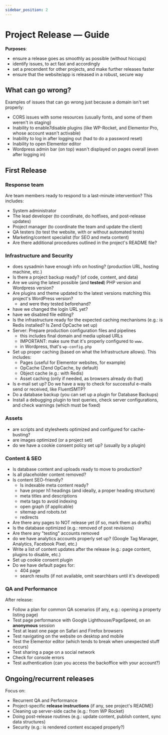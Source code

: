 ```yaml
---
sidebar_position: 2
---
```


# Project Release — Guide

**Purposes**:

- ensure a release goes as smoothly as possible (without hiccups)
- identify issues, to act fast and accordingly
- set a precendent for other projects, and make further releases faster
- ensure that the website/app is released in a robust, secure way

## What can go wrong?

Examples of issues that can go wrong just because a domain isn't set properly:

- CORS issues with some resources (usually fonts, and some of them weren't in staging)
- Inability to enable7disable plugins (like WP-Rocket, and Elementor Pro, whose account wasn't activable)
- Inability to log in after logging out (had to do a password reset)
- Inability to open Elementor editor
- Wordpress admin bar (on top) wasn't displayed on pages overall (even after logging in)

## First Release

### Response team

Are team members ready to respond to a last-minute intervention? This includes:

- System administrator
- The lead developer (to coordinate, do hotfixes, and post-release updates)
- Project manager (to coordinate the team and update the client)
- QA testers (to test the website, with or without automated tests)
- Marketing/content specialist (for SEO and meta content)
- Are there additional procedures outlined in the project's README file?

### Infrastructure and Security

- does sysadmin have enough info on hosting? (production URL, hosting machine, etc.)
- Is there a project backup ready? (of code, content, and data)
- Are we using the latest possible (and **tested**) PHP version and Wordpress version?
- Are plugins and theme updated to the latest versions matching this project's WordPress version?
    - and were they tested beforehand?
- have we changed the login URL yet?
- have we disabled file editing?
- Is the infrastructure ready for the expected caching mechanisms (e.g.: is Redis installed? Is Zend OpCache set up)
- Server: Prepare production configuration files and pipelines
    - this includes final domain and media upload URLs
    - IMPORTANT: make sure that it's properly configured to `www.`
    - in Wordpress, that's `wp-config.php`
- Set up proper caching (based on what the Infrastructure allows). This includes:
    - Pages (useful for Elementor websites, for example)
    - OpCache (Zend OpCache, by default)
    - Object cache (e.g.: with Redis)
    - Asset caching (only if needed, as browsers already do that)
- Is e-mail set up? Do we have a way to check for successful e-mails send or received, like FluentSMTP?
- Do a database backup (you can set up a plugin for Database Backups)
- Install a debugging plugin to test queries, check server configurations, and check warnings (which must be
  fixed)

### Assets

- are scripts and stylesheets optimized and configured for cache-busting?
- are images optimized (or a project set)
- do we have a cookie consent policy set up? (usually by a plugin)

### Content & SEO

- Is database content and uploads ready to move to production?
- Is all placeholder content removed?
- Is content SEO-friendly?
    - Is indexable meta content ready?
    - have proper h1 headings (and ideally, a proper heading structure)
    - meta titles and descriptions
    - meta tags to avoid indexing
    - open graph (if applicable)
    - sitemap and robots.txt
    - redirects
- Are there any pages to NOT release yet (if so, mark them as drafts)
- Is the database optimized (e.g.: removed of post revisions)
- Are there any "testing" accounts removed
- do we have analytics accounts properly set up? (Google Tag Manager, Analytics, Facebook Pixel, etc.)
- Write a list of content updates after the release (e.g.: page content, plugins to disable, etc.)
- Set up cookie consent plugin
- Do we have default pages for:
    - 404 page
    - search results (if not available, omit searchbars until it's developed)

### QA and Performance

After release:

- Follow a plan for common QA scenarios (if any, e.g.: opening a property listing page)
- Test page performance with Google Lighthouse/PageSpeed, on an **anonymous** session
- Test at least one page on Safari and Firefox browsers
- Test navigating on the website on desktop and mobile
- Test the Elementor editor (which tends to break when unexpected stuff occurs)
- Test sharing a page on a social network
- Check for console errors
- Test authentication (can you access the backoffice with your account?)

## Ongoing/recurrent releases

Focus on:

- Recurrent QA and Performance
- Project-specific **release instructions** (if any, see project's README)
- Cleaning up server-side cache (e.g.: from WP Rocket)
- Doing post-release routines (e.g.: update content, publish content, sync data structures)
- Security (e.g.: is rendered content escaped properly?)